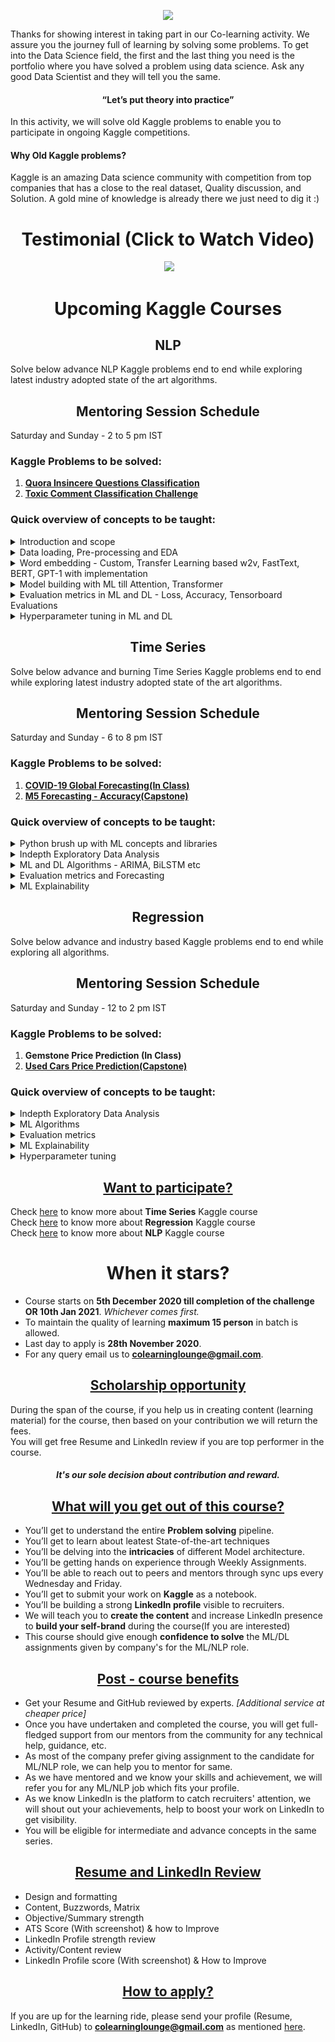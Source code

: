 

<p align="center">
  <img src="https://s3.ap-south-1.amazonaws.com/townscript-production/images/2545d2c7-a6e8-486e-97e6-737c42cef670.jpg" />
</p>

Thanks for showing interest in taking part in our Co-learning activity. We assure you the journey full of learning by solving some problems. To get into the Data Science field, the first and the last thing you need is the portfolio where you have solved a problem using data science. Ask any good Data Scientist and they will tell you the same.

#### <div align="center">“Let’s put theory into practice”</div>
  

In this activity, we will solve old Kaggle problems to enable you to participate in ongoing Kaggle competitions.

#### **Why Old Kaggle problems?**
Kaggle is an amazing Data science community with competition from top companies that has a close to the real dataset, Quality discussion, and Solution. A gold mine of knowledge is already there we just need to dig it :)

# <div align="center"> Testimonial (Click to Watch Video)</div>

<p align="center">
 <img>
  <a href="http://www.youtube.com/watch?v=6o_htflJWtc"> <img src="http://img.youtube.com/vi/6o_htflJWtc/0.jpg" /></a>
  </img>
</p>

# <div align="center"> Upcoming Kaggle Courses </div>

##  <div align="center"> NLP </div>
Solve below advance NLP Kaggle problems end to end while exploring latest industry adopted state of the art algorithms.

##  <div align="center"> Mentoring Session Schedule </div>
Saturday and Sunday - 2 to 5 pm IST

### Kaggle Problems to be solved:

 1. **[**Quora Insincere Questions Classification**](https://www.kaggle.com/c/quora-insincere-questions-classification)**
 2. **[**Toxic Comment Classification Challenge**](https://www.kaggle.com/c/jigsaw-toxic-comment-classification-challenge)**

### Quick overview of concepts to be taught:
<details>
  <summary> Introduction and scope </summary>
  
 - What is Natural Langauge Processing?
 - Why it is required?
 - Applications
 - Companies - Domains working on solving NLP problems.
 - Popular NLP libraries
</details>

<details>
  <summary> Data loading, Pre-processing and EDA </summary>
  
 - Data loading
 - Data cleaning and pre-processing
 - Exploratory Data Analysis 
 - Data splitting - Train & Test
</details>

<details>
  <summary> Word embedding - Custom, Transfer Learning based w2v, FastText, BERT, GPT-1 with implementation </summary>
  
 - Learn to create custom embedding using -   Count vectorizer, TF-IDF,
   word2vec
 - Understand the Transfer Learning using word2vec(CBOW, Skip gram),
   Glove, FastText, BERT, GPT-1 etc    
 - Implementation of suitable and latest word embedding using transfer
   learning
</details>

<details>
  <summary> Model building with ML till Attention, Transformer</summary>
  
 - Traditional ML classifiers
- RNN
- CNN
- LSTM
- GRU
- BiLSTM
- ULMFiT
- Attention
- Transformer
</details>

<details>
  <summary> Evaluation metrics in ML and DL - Loss, Accuracy, Tensorboard Evaluations</summary>
 
 1. Traditional ML Models
-   Classification Reports
-   F1, Precision/recall, ROC-AUC
2. Deep Learning Model
-   Validation Loss
-   Accuracy (Smoothing)
-   Tensorboard Evaluations
</details>
 
<details>
  <summary> Hyperparameter tuning in ML and DL</summary>
  
1. Traditional ML Models
-   Grid Search/Randomized Search
2. Deep Learning Model
-   Batch Size/ Activation Units
-   Hidden layer dimensions
-   Heads in Transformer models
-   Learning rate/Optimizer
-   Weights and Biases
</details>

##  <div align="center"> Time Series</div>
Solve below advance and burning Time Series Kaggle problems end to end while exploring latest industry adopted state of the art algorithms.

##  <div align="center"> Mentoring Session Schedule </div>
Saturday and Sunday - 6 to 8 pm IST

### Kaggle Problems to be solved:

 1. **[COVID-19 Global Forecasting(In Class)](https://www.kaggle.com/c/covid19-global-forecasting-week-5/overview)**
 2. **[M5 Forecasting - Accuracy(Capstone)](https://www.kaggle.com/c/m5-forecasting-accuracy)**

### Quick overview of concepts to be taught:

<details>
  <summary> Python brush up with ML concepts and libraries </summary>
  
- What is machine learning?
- Supervised and Unsupervised machine learning concept.
- Bias - Variance trade-off.
- Overfitting and Underfitting in machine learning.
- Understanding classification, regression and time series.
- Brief summary of ‘Scikit learn’.
- Understanding the problem statement for Kaggle problems.
</details>

<details>
  <summary> Indepth Exploratory Data Analysis</summary>
- Characteristics of a time-series
- Libraries - Datetime, Pandas, Numpy, Scipy, Matplotlib, Statsmodel and Scikit-learn
- Preprocessing time-series data
- Time-series visualization
- Independent Variables (or Predictors) and Dependent Variable
- Univariate and Multivariate time-series
- Uniformity of time-series : Equispaced and non-redundant
- Level, trend and seasonality
- Re-sampling the time-series - Upsampling and Downsampling
- Time-series Visualization using Matplotlib
- Outlier treatment
- Autocorrelation and Partial autocorrelation
- Correlation between variables for feature selection
- One step ahead prediction and multiple step prediction
</details>

<details>
  <summary> ML and DL Algorithms - ARIMA, BiLSTM etc</summary>
  
- Naive Method
- ARIMA and its variations
- Exponential Smoothing and its variations
- Multilayer Perceptron
- LSTM and it's variant 
- Handling multiple time-series: Concatenation, Bagging, Transfer Learning for ML models
</details>

<details>
  <summary> Evaluation metrics and Forecasting </summary>
  
- Mean Square Error
- Root Mean Square Error
- Mean Absolute Percentage Error
- Multiple Step ahead prediction techniques - Recursive, Direct, MIMO
</details>

<details>
  <summary> ML Explainability </summary>

 - LIME 
 - Algorithimc Generalisation
</details>

##  <div align="center"> Regression</div>
Solve below advance and industry based Kaggle problems end to end while exploring all algorithms.

##  <div align="center"> Mentoring Session Schedule </div>
Saturday and Sunday - 12 to 2 pm IST

### Kaggle Problems to be solved:

 1. **Gemstone Price Prediction (In Class)**
 2. **[Used Cars Price Prediction(Capstone)](https://www.kaggle.com/colearninglounge/used-cars-price-prediction)**

### Quick overview of concepts to be taught:
<details>
  <summary> Indepth Exploratory Data Analysis </summary>
  
- Understanding the data.
- Identifying variables and checking data types.
- Analyzing the basic metrics of different data types.
- Univariate Analysis- Non-Graphical.
- Univariate Analysis-Graphical (VDA).
- Bivariate Analysis.
- Pair Plot Analysis
- Missing value treatment.
- Outlier treatment.
- Correlation Analysis.
- Dimensionality Reduction.
- Binning
- Log Transformation
- Scaling

</details>

<details>
  <summary> ML Algorithms </summary>

- Linear Regression
- Decision Tree Regressor
- Ridge Regression
- Lasso Regression
- Support Vector Regressor
- Artificial Neural Network Regressor
</details>


<details>
  <summary> Evaluation metrics </summary>
  
- Mean Square Error
- Root Mean Square Error
- Mean Absolute Error
- Mean Absolute Percentage Error
</details>

<details>
  <summary> ML Explainability </summary>

 - LIME 
 - Algorithimc Generalisation
</details>

<details>
  <summary> Hyperparameter tuning </summary>
  
-   Grid Search
-   Randomized Search
</details>

## <div align="center"><ins> Want to participate?</ins></div>

Check [here](https://bit.ly/time-series-kaggle) to know more about **Time Series** Kaggle course <br>
Check [here](https://bit.ly/regression-kaggle) to know more about **Regression** Kaggle course <br>
Check [here](https://bit.ly/nlpoc-kaggle) to know more about **NLP** Kaggle course <br>

# <div align="center"> When it stars?</div>

-  Course starts on **5th December 2020 till completion of the challenge OR 10th Jan 2021**. *Whichever comes first.*
-  To maintain the quality of learning **maximum 15 person** in batch is allowed.
-  Last day to apply is **28th November 2020**.
-  For any query email us to <ins>**colearninglounge@gmail.com**</ins>.

## <div align="center"><ins>Scholarship opportunity</ins></div>

During the span of the course, if you help us in creating content (learning material) for the course, then based on your contribution we will return the fees.<Br>
You will get free Resume and LinkedIn review if you are top performer in the course.

##### <div align="center">It's our sole decision about contribution and reward.</div>

## <div align="center"><ins>What will you get out of this course?</ins></div>

-  You’ll get to understand the entire **Problem solving** pipeline.
-  You’ll get to learn about leatest State-of-the-art techniques
-  You’ll be delving into the **intricacies** of different Model architecture.
-  You’ll be getting hands on experience through Weekly Assignments.
-  You’ll be able to reach out to peers and mentors through sync ups every Wednesday and Friday.
-  You’ll get to submit your work on **Kaggle** as a notebook.
-  You’ll be building a strong **LinkedIn profile** visible to recruiters.
-  We will teach you to **create the content** and increase LinkedIn presence to **build your self-brand** during the course(If you are interested)
-  This course should give enough **confidence to solve** the ML/DL assignments given by company's for the ML/NLP role.

## <div align="center"><ins>Post - course benefits</ins></div>

-  Get your Resume and GitHub reviewed by experts. *[Additional service at cheaper price]*
-  Once you have undertaken and completed the course, you will get full-fledged support from our mentors from the community for any technical help, guidance, etc.
- As most of the company prefer giving assignment to the candidate for ML/NLP role, we can help you to mentor for same.
- As we have mentored and we know your skills and achievement, we will refer you for any ML/NLP job which fits your profile.
- As we know LinkedIn is the platform to catch recruiters' attention, we will shout out your achievements, help to boost your work on LinkedIn to get visibility.
- You will be eligible for intermediate and advance concepts in the same series.

## <div align="center"><ins>Resume and LinkedIn Review</ins></div>
-	Design and formatting 
-	Content, Buzzwords, Matrix
-	Objective/Summary strength
-	ATS Score (With screenshot) & how to Improve
-	LinkedIn Profile strength review
-	Activity/Content review 
-	LinkedIn Profile score (With screenshot) & How to Improve

## <div align="center"><ins>How to apply?</ins></div>

If you are up for the learning ride, please send your profile (Resume, LinkedIn, 
GitHub) to <ins>**colearninglounge@gmail.com**</ins> as mentioned [here](https://github.com/colearninglounge/co-learning-lounge/blob/master/Technology/Artificial%20Intelligence/CLL_Kaggle_Courses.md#-want-to-participate).
